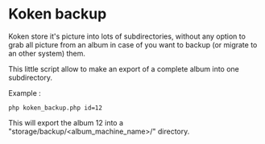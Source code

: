 # Koken backup

Koken store it's picture into lots of subdirectories, without any option to grab all picture from an album in case of you want to backup (or migrate to an other system) them.

This little script allow to make an export of a complete album into one subdirectory.

Example : 
```
php koken_backup.php id=12
```
This will export the album 12 into a "storage/backup/<album_machine_name>/" directory.
